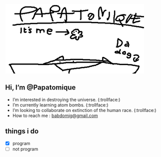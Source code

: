 <picture>
 <source media="(prefers-color-scheme: dark)" srcset="ghub banner.png">
 <source media="(prefers-color-scheme: light)" srcset="ghub banner light.png">
 <img alt="my banner" src="ghub banner light.png">
</picture>

## Hi, I’m @Papatomique
- I’m interested in destroying the universe. (:trollface:)
- I’m currently learning atom bombs. (:trollface:)
- I’m looking to collaborate on extinction of the human race. (:trollface:)
- How to reach me : babdomig@gmail.com 
## things i do
- [x] program
- [ ] not program
